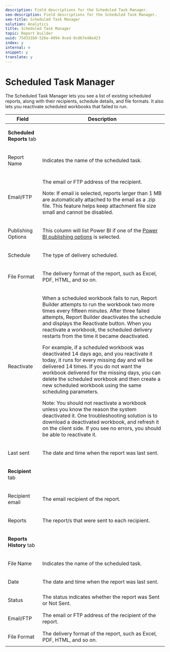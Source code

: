 ```yaml
---
description: Field descriptions for the Scheduled Task Manager.
seo-description: Field descriptions for the Scheduled Task Manager.
seo-title: Scheduled Task Manager
solution: Analytics
title: Scheduled Task Manager
topic: Report builder
uuid: 75d331b9-526e-4994-9ced-9cd67e48e423
index: y
internal: n
snippet: y
translate: y
---
```


# Scheduled Task Manager


<a id="section_69306B8D833F4DF7BBFA53753B0E6C31"></a>

The Scheduled Task Manager lets you see a list of existing scheduled reports, along with their recipients, schedule details, and file formats. It also lets you reactivate scheduled workbooks that failed to run. 

<table id="table_21B07A0B5F1D4435A4E882E45A7A6B6E"> 
 <thead> 
  <tr> 
   <th colname="col1" class="entry"> Field </th> 
   <th colname="col2" class="entry"> Description </th> 
  </tr> 
 </thead>
 <tbody> 
  <tr> 
   <td colname="col1"> <p><b>Scheduled Reports </b>tab </p> </td> 
   <td colname="col2"> </td> 
  </tr> 
  <tr> 
   <td colname="col1"> <p>Report Name </p> </td> 
   <td colname="col2"> <p>Indicates the name of the scheduled task. </p> </td> 
  </tr> 
  <tr> 
   <td colname="col1"> <p> Email/FTP </p> </td> 
   <td colname="col2"> <p>The email or FTP address of the recipient. </p> <p>Note:  If email is selected, reports larger than 1 MB are automatically attached to the email as a .zip file. This feature helps keep attachment file size small and cannot be disabled. </p> </td> 
  </tr> 
  <tr> 
   <td colname="col1"> <p>Publishing Options </p> </td> 
   <td colname="col2"> <p>This column will list Power BI if one of the <a href="../../report_builder_bucket/power_bi/integration-power-bi.md#concept_0C4105AA10F9460A872C2489C9CD7945" format="dita" scope="local"> Power BI publishing options</a> is selected. </p> </td> 
  </tr> 
  <tr> 
   <td colname="col1"> <p>Schedule </p> </td> 
   <td colname="col2"> <p>The type of delivery scheduled. </p> </td> 
  </tr> 
  <tr> 
   <td colname="col1"> <p> File Format </p> </td> 
   <td colname="col2"> <p> The delivery format of the report, such as Excel, PDF, HTML, and so on. </p> </td> 
  </tr> 
  <tr> 
   <td colname="col1"> <p>Reactivate </p> </td> 
   <td colname="col2"> <p>When a scheduled workbook fails to run, Report Builder attempts to run the workbook two more times every fifteen minutes. After three failed attempts, Report Builder deactivates the schedule and displays the <span class="wintitle"> Reactivate</span> button. When you reactivate a workbook, the scheduled delivery restarts from the time it became deactivated. </p> <p>For example, if a scheduled workbook was deactivated 14 days ago, and you reactivate it today, it runs for every missing day and will be delivered 14 times. If you do not want the workbook delivered for the missing days, you can delete the scheduled workbook and then create a new scheduled workbook using the same scheduling parameters. </p> <p> <p>Note:  You should not reactivate a workbook unless you know the reason the system deactivated it. One troubleshooting solution is to download a deactivated workbook, and refresh it on the client side. If you see no errors, you should be able to reactivate it. </p> </p> </td> 
  </tr> 
  <tr> 
   <td colname="col1"> <p>Last sent </p> </td> 
   <td colname="col2"> <p>The date and time when the report was last sent. </p> </td> 
  </tr> 
  <tr> 
   <td colname="col1"> <p><b>Recipient </b>tab </p> </td> 
   <td colname="col2"> </td> 
  </tr> 
  <tr> 
   <td colname="col1"> <p>Recipient email </p> </td> 
   <td colname="col2"> The email recipient of the report. </td> 
  </tr> 
  <tr> 
   <td colname="col1"> <p>Reports </p> </td> 
   <td colname="col2"> The report/s that were sent to each recipient. </td> 
  </tr> 
  <tr> 
   <td colname="col1"> <p><b>Reports History</b> tab </p> </td> 
   <td colname="col2"> </td> 
  </tr> 
  <tr> 
   <td colname="col1"> <p>File Name </p> </td> 
   <td colname="col2"> Indicates the name of the scheduled task. </td> 
  </tr> 
  <tr> 
   <td colname="col1"> <p>Date </p> </td> 
   <td colname="col2"> The date and time when the report was last sent. </td> 
  </tr> 
  <tr> 
   <td colname="col1"> <p>Status </p> </td> 
   <td colname="col2"> The status indicates whether the report was Sent or Not Sent. </td> 
  </tr> 
  <tr> 
   <td colname="col1"> <p>Email/FTP </p> </td> 
   <td colname="col2"> The email or FTP address of the recipient of the report. </td> 
  </tr> 
  <tr> 
   <td colname="col1"> <p>File Format </p> </td> 
   <td colname="col2"> The delivery format of the report, such as Excel, PDF, HTML, and so on. </td> 
  </tr> 
 </tbody> 
</table>

